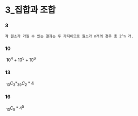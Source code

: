 # 3_집합과 조합

### 3

```
각 원소가 가질 수 있는 결과는 두 가지이므로 원소가 n개의 경우 총 2^n 개.
```



### 10

​	$10^{4}+10^{5}+10^{6}$



### 13

​	$_{13}C_{3} * _{39}C_{2} * 4$

### 16

​	$_{13}C_{5}*4^{5}$

